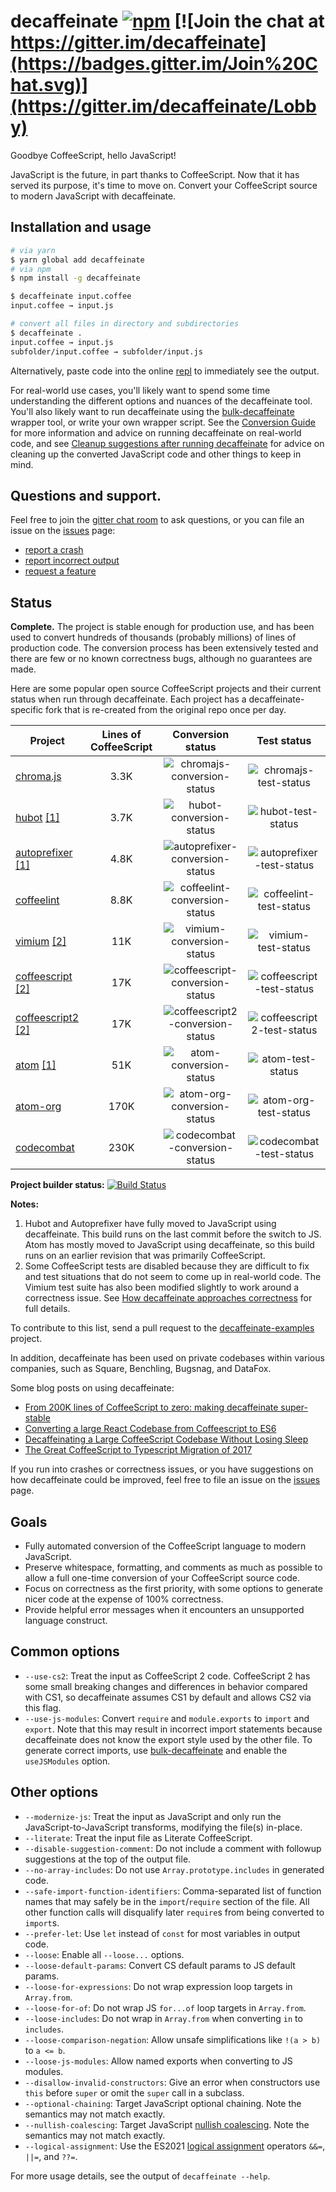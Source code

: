 # decaffeinate [![npm](https://img.shields.io/npm/v/decaffeinate.svg)](https://www.npmjs.com/package/decaffeinate) [![Join the chat at https://gitter.im/decaffeinate](https://badges.gitter.im/Join%20Chat.svg)](https://gitter.im/decaffeinate/Lobby)

Goodbye CoffeeScript, hello JavaScript!

JavaScript is the future, in part thanks to CoffeeScript. Now that it has served
its purpose, it's time to move on. Convert your CoffeeScript source to modern
JavaScript with decaffeinate.

## Installation and usage

```sh
# via yarn
$ yarn global add decaffeinate
# via npm
$ npm install -g decaffeinate

$ decaffeinate input.coffee
input.coffee → input.js

# convert all files in directory and subdirectories
$ decaffeinate .
input.coffee → input.js
subfolder/input.coffee → subfolder/input.js
```

Alternatively, paste code into the online [repl] to immediately see the output.

For real-world use cases, you'll likely want to spend some time understanding
the different options and nuances of the decaffeinate tool. You'll also likely
want to run decaffeinate using the [bulk-decaffeinate] wrapper tool, or write
your own wrapper script. See the [Conversion Guide][conversion-guide] for more
information and advice on running decaffeinate on real-world code, and see
[Cleanup suggestions after running decaffeinate][suggestions] for advice on
cleaning up the converted JavaScript code and other things to keep in mind.

## Questions and support.

Feel free to join the [gitter chat room](https://gitter.im/decaffeinate/Lobby)
to ask questions, or you can file an issue on the [issues] page:

- [report a crash][crash-issue]
- [report incorrect output][wrong-issue]
- [request a feature][feature-issue]

## Status

**Complete.** The project is stable enough for production use, and has been used
to convert hundreds of thousands (probably millions) of lines of production
code. The conversion process has been extensively tested and there are few or no
known correctness bugs, although no guarantees are made.

Here are some popular open source CoffeeScript projects and their current status
when run through decaffeinate. Each project has a decaffeinate-specific fork
that is re-created from the original repo once per day.

| Project                                                   | Lines of CoffeeScript |         Conversion status          |         Test status          |
| --------------------------------------------------------- | :-------------------: | :--------------------------------: | :--------------------------: |
| [chroma.js]                                               |         3.3K          |   ![chromajs-conversion-status]    |   ![chromajs-test-status]    |
| [hubot][hubot] [\[1\]](#converted-note)                   |         3.7K          |     ![hubot-conversion-status]     |     ![hubot-test-status]     |
| [autoprefixer][autoprefixer] [\[1\]](#converted-note)     |         4.8K          | ![autoprefixer-conversion-status]  | ![autoprefixer-test-status]  |
| [coffeelint]                                              |         8.8K          |  ![coffeelint-conversion-status]   |  ![coffeelint-test-status]   |
| [vimium][vimium] [\[2\]](#correctness-note)               |          11K          |    ![vimium-conversion-status]     |    ![vimium-test-status]     |
| [coffeescript][coffeescript] [\[2\]](#correctness-note)   |          17K          | ![coffeescript-conversion-status]  | ![coffeescript-test-status]  |
| [coffeescript2][coffeescript2] [\[2\]](#correctness-note) |          17K          | ![coffeescript2-conversion-status] | ![coffeescript2-test-status] |
| [atom][atom] [\[1\]](#converted-note)                     |          51K          |     ![atom-conversion-status]      |     ![atom-test-status]      |
| [atom-org]                                                |         170K          |   ![atom-org-conversion-status]    |   ![atom-org-test-status]    |
| [codecombat]                                              |         230K          |  ![codecombat-conversion-status]   |  ![codecombat-test-status]   |

**Project builder status:** [![Build Status](https://travis-ci.org/decaffeinate/decaffeinate-example-builder.svg?branch=master)](https://travis-ci.org/decaffeinate/decaffeinate-example-builder)

**Notes:**

1. <a id='converted-note'></a>Hubot and Autoprefixer have fully moved to
   JavaScript using decaffeinate. This build runs on the last commit before the
   switch to JS. Atom has mostly moved to JavaScript using decaffeinate, so this
   build runs on an earlier revision that was primarily CoffeeScript.
2. <a id='correctness-note'></a>Some CoffeeScript tests are disabled because
   they are difficult to fix and test situations that do not seem to come up in
   real-world code. The Vimium test suite has also been modified slightly to
   work around a correctness issue. See
   [How decaffeinate approaches correctness][correctness-issues] for full details.

To contribute to this list, send a pull request to the [decaffeinate-examples]
project.

In addition, decaffeinate has been used on private codebases within various
companies, such as Square, Benchling, Bugsnag, and DataFox.

Some blog posts on using decaffeinate:

- [From 200K lines of CoffeeScript to zero: making decaffeinate super-stable][benchling-blog-post]
- [Converting a large React Codebase from Coffeescript to ES6][bugsnag-blog-post]
- [Decaffeinating a Large CoffeeScript Codebase Without Losing Sleep][datafox-blog-post]
- [The Great CoffeeScript to Typescript Migration of 2017][dropbox-blog-post]

If you run into crashes or correctness issues, or you have suggestions on how
decaffeinate could be improved, feel free to file an issue on the [issues] page.

[chroma.js]: https://github.com/decaffeinate-examples/chroma.js
[hubot]: https://github.com/decaffeinate-examples/hubot
[autoprefixer]: https://github.com/decaffeinate-examples/autoprefixer
[coffeelint]: https://github.com/decaffeinate-examples/coffeelint
[vimium]: https://github.com/decaffeinate-examples/vimium
[coffeescript]: https://github.com/decaffeinate-examples/coffeescript
[coffeescript2]: https://github.com/decaffeinate-examples/coffeescript2
[atom]: https://github.com/decaffeinate-examples/atom
[atom-org]: https://github.com/decaffeinate-examples/atom-org
[codecombat]: https://github.com/decaffeinate-examples/codecombat
[decaffeinate-examples]: https://github.com/decaffeinate/decaffeinate-examples
[chromajs-conversion-status]: https://decaffeinate-examples.github.io/chroma.js/conversion-status.svg
[chromajs-test-status]: https://decaffeinate-examples.github.io/chroma.js/test-status.svg
[hubot-conversion-status]: https://decaffeinate-examples.github.io/hubot/conversion-status.svg
[hubot-test-status]: https://decaffeinate-examples.github.io/hubot/test-status.svg
[autoprefixer-conversion-status]: https://decaffeinate-examples.github.io/autoprefixer/conversion-status.svg
[autoprefixer-test-status]: https://decaffeinate-examples.github.io/autoprefixer/test-status.svg
[coffeelint-conversion-status]: https://decaffeinate-examples.github.io/coffeelint/conversion-status.svg
[coffeelint-test-status]: https://decaffeinate-examples.github.io/coffeelint/test-status.svg
[vimium-conversion-status]: https://decaffeinate-examples.github.io/vimium/conversion-status.svg
[vimium-test-status]: https://decaffeinate-examples.github.io/vimium/test-status.svg
[coffeescript-conversion-status]: https://decaffeinate-examples.github.io/coffeescript/conversion-status.svg
[coffeescript-test-status]: https://decaffeinate-examples.github.io/coffeescript/test-status.svg
[coffeescript2-conversion-status]: https://decaffeinate-examples.github.io/coffeescript2/conversion-status.svg
[coffeescript2-test-status]: https://decaffeinate-examples.github.io/coffeescript2/test-status.svg
[atom-conversion-status]: https://decaffeinate-examples.github.io/atom/conversion-status.svg
[atom-test-status]: https://decaffeinate-examples.github.io/atom/test-status.svg
[atom-org-conversion-status]: https://decaffeinate-examples.github.io/atom-org/conversion-status.svg
[atom-org-test-status]: https://decaffeinate-examples.github.io/atom-org/test-status.svg
[codecombat-conversion-status]: https://decaffeinate-examples.github.io/codecombat/conversion-status.svg
[codecombat-test-status]: https://decaffeinate-examples.github.io/codecombat/test-status.svg
[benchling-blog-post]: https://benchling.engineering/from-200k-lines-of-coffeescript-to-zero-making-decaffeinate-super-stable-4de0ca68d9bc
[bugsnag-blog-post]: https://blog.bugsnag.com/converting-a-large-react-codebase-from-coffeescript-to-es6/
[datafox-blog-post]: https://eng.datafox.com/javascript/2017/07/18/decaffeinating-large-coffeescript-codebase/
[dropbox-blog-post]: https://dropbox.tech/frontend/the-great-coffeescript-to-typescript-migration-of-2017

## Goals

- Fully automated conversion of the CoffeeScript language to modern JavaScript.
- Preserve whitespace, formatting, and comments as much as possible to allow
  a full one-time conversion of your CoffeeScript source code.
- Focus on correctness as the first priority, with some options to generate
  nicer code at the expense of 100% correctness.
- Provide helpful error messages when it encounters an unsupported language
  construct.

## Common options

- `--use-cs2`: Treat the input as CoffeeScript 2 code. CoffeeScript 2 has some
  small breaking changes and differences in behavior compared with CS1, so
  decaffeinate assumes CS1 by default and allows CS2 via this flag.
- `--use-js-modules`: Convert `require` and `module.exports` to `import` and
  `export`. Note that this may result in incorrect import statements because
  decaffeinate does not know the export style used by the other file. To
  generate correct imports, use [bulk-decaffeinate][bulk-decaffeinate] and
  enable the `useJSModules` option.

## Other options

- `--modernize-js`: Treat the input as JavaScript and only run the
  JavaScript-to-JavaScript transforms, modifying the file(s) in-place.
- `--literate`: Treat the input file as Literate CoffeeScript.
- `--disable-suggestion-comment`: Do not include a comment with followup
  suggestions at the top of the output file.
- `--no-array-includes`: Do not use `Array.prototype.includes` in generated
  code.
- `--safe-import-function-identifiers`: Comma-separated list of function names
  that may safely be in the `import`/`require` section of the file. All other
  function calls will disqualify later `require`s from being converted to
  `import`s.
- `--prefer-let`: Use `let` instead of `const` for most variables in output
  code.
- `--loose`: Enable all `--loose...` options.
- `--loose-default-params`: Convert CS default params to JS default params.
- `--loose-for-expressions`: Do not wrap expression loop targets in `Array.from`.
- `--loose-for-of`: Do not wrap JS `for...of` loop targets in `Array.from`.
- `--loose-includes`: Do not wrap in `Array.from` when converting `in` to `includes`.
- `--loose-comparison-negation`: Allow unsafe simplifications like `!(a > b)` to `a <= b`.
- `--loose-js-modules`: Allow named exports when converting to JS modules.
- `--disallow-invalid-constructors`: Give an error when constructors use `this`
  before `super` or omit the `super` call in a subclass.
- `--optional-chaining`: Target JavaScript optional chaining. Note the semantics may not match exactly.
- `--nullish-coalescing`: Target JavaScript [nullish coalescing](https://github.com/tc39/proposal-nullish-coalescing). Note the semantics may not match exactly.
- `--logical-assignment`: Use the ES2021 [logical
  assignment](https://github.com/tc39/proposal-logical-assignment) operators
  `&&=`, `||=`, and `??=`.

For more usage details, see the output of `decaffeinate --help`.

[repl]: http://decaffeinate-project.org/repl/
[bulk-decaffeinate]: https://github.com/decaffeinate/bulk-decaffeinate
[issues]: https://github.com/decaffeinate/decaffeinate/issues
[crash-issue]: https://github.com/decaffeinate/decaffeinate/issues/new?template=crash.md
[wrong-issue]: https://github.com/decaffeinate/decaffeinate/issues/new?template=wrong.md
[feature-issue]: https://github.com/decaffeinate/decaffeinate/issues/new?template=feature.md
[conversion-guide]: https://github.com/decaffeinate/decaffeinate/blob/main/docs/conversion-guide.md
[suggestions]: https://github.com/decaffeinate/decaffeinate/blob/main/docs/suggestions.md
[correctness-issues]: https://github.com/decaffeinate/decaffeinate/blob/main/docs/correctness-issues.md
